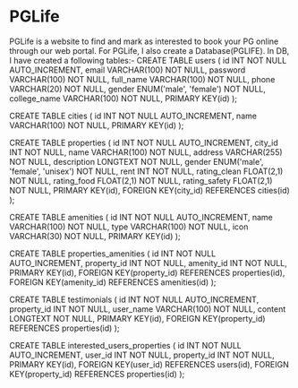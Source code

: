 # PGLife
PGLife is a website to find and mark as interested to book your PG online through our web portal.
For PGLife, I also create a Database(PGLIFE).
In DB, I have created a following tables:- 
CREATE TABLE users (
  id INT NOT NULL AUTO_INCREMENT,
  email VARCHAR(100) NOT NULL,
  password VARCHAR(100) NOT NULL,
  full_name VARCHAR(100) NOT NULL,
  phone VARCHAR(20) NOT NULL,
  gender ENUM('male', 'female') NOT NULL,
  college_name VARCHAR(100) NOT NULL,
  PRIMARY KEY(id)
);

CREATE TABLE cities (
  id INT NOT NULL AUTO_INCREMENT,
  name VARCHAR(100) NOT NULL,
  PRIMARY KEY(id)
);

CREATE TABLE properties (
  id INT NOT NULL AUTO_INCREMENT,
  city_id INT NOT NULL,
  name VARCHAR(100) NOT NULL,
  address VARCHAR(255) NOT NULL,
  description LONGTEXT NOT NULL,
  gender ENUM('male', 'female', 'unisex') NOT NULL,
  rent INT NOT NULL,
  rating_clean FLOAT(2,1) NOT NULL,
  rating_food FLOAT(2,1) NOT NULL,
  rating_safety FLOAT(2,1) NOT NULL,
  PRIMARY KEY(id),
  FOREIGN KEY(city_id) REFERENCES cities(id)
);

CREATE TABLE amenities (
  id INT NOT NULL AUTO_INCREMENT,
  name VARCHAR(100) NOT NULL,
  type VARCHAR(100) NOT NULL,
  icon VARCHAR(30) NOT NULL,
  PRIMARY KEY(id)
);

CREATE TABLE properties_amenities (
  id INT NOT NULL AUTO_INCREMENT,
  property_id INT NOT NULL,
  amenity_id INT NOT NULL,
  PRIMARY KEY(id),
  FOREIGN KEY(property_id) REFERENCES properties(id),
  FOREIGN KEY(amenity_id) REFERENCES amenities(id)
);

CREATE TABLE testimonials (
  id INT NOT NULL AUTO_INCREMENT,
  property_id INT NOT NULL,
  user_name VARCHAR(100) NOT NULL,
  content LONGTEXT NOT NULL,
  PRIMARY KEY(id),
  FOREIGN KEY(property_id) REFERENCES properties(id)
);

CREATE TABLE interested_users_properties (
  id INT NOT NULL AUTO_INCREMENT,
  user_id INT NOT NULL,
  property_id INT NOT NULL,
  PRIMARY KEY(id),
  FOREIGN KEY(user_id) REFERENCES users(id),
  FOREIGN KEY(property_id) REFERENCES properties(id)
);
